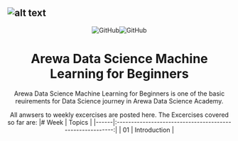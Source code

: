 
![alt text](https://raw.githubusercontent.com/arewadataScience/30-Days-of-Python/main/images/arewadsimage.png)
--------------------------------------------------------------------------------

<div align="center">


![GitHub](https://img.shields.io/github/license/hausaNLP/HausaNLP)![GitHub](https://img.shields.io/badge/license-CCBY-yellow) 



#  Arewa Data Science Machine Learning for Beginners
 
 Arewa Data Science Machine Learning for Beginners is one of the basic reuirements for Data Science journey in Arewa Data Science Academy. 
 
 All anwsers to weekly excercises are posted here. The Excercises covered so far are:
|# Week | Topics                                                    |
|------|:---------------------------------------------------------:|
| 01  |  Introduction |

